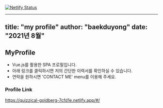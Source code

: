 
[![Netlify Status](https://api.netlify.com/api/v1/badges/85e1d464-7560-4c07-859d-89c91ab5e949/deploy-status)](https://app.netlify.com/sites/quizzical-goldberg-7cfd1e/deploys)

---
title: "my profile"
author: "baekduyong"
date: "2021년 8월"
---

## MyProfile
* Vue.js를 활용한 SPA 프로필입니다.
* 아래 링크를 클릭하시면 저의 간단한 이력서를 확인하실 수 있습니다.
* 연락을 원하시면 'CONTACT ME' menu를 이용해 주세요.


### Profile Link
https://quizzical-goldberg-7cfd1e.netlify.app/#/
